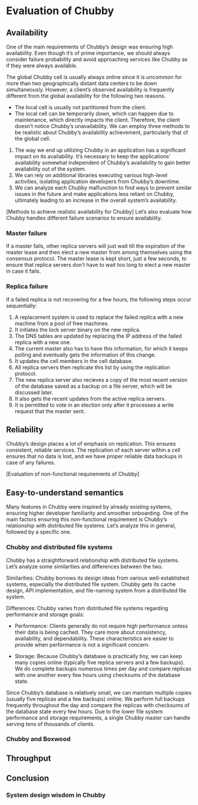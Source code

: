 # Evaluation of Chubby
## Availability
One of the main requirements of Chubby’s design was ensuring high availability. Even though it’s of prime importance, we should always consider failure probability and avoid approaching services like Chubby as if they were always available.

The global Chubby cell is usually always online since it is uncommon for more than two geographically distant data centers to be down simultaneously. However, a client’s observed availability is frequently different from the global availability for the following two reasons.

- The local cell is usually not partitioned from the client.
- The local cell can be temporarily down, which can happen due to maintenance, which directly impacts the client. Therefore, the client doesn’t notice Chubby’s unavailability.
We can employ three methods to be realistic about Chubby’s availability achievement, particularly that of the global cell.

1. The way we end up utilizing Chubby in an application has a significant impact on its availability. It’s necessary to keep the applications’ availability somewhat independent of Chubby’s availability to gain better availability out of the system.
2. We can rely on additional libraries executing various high-level activities, isolating application developers from Chubby’s downtime.
3. We can analyze each Chubby malfunction to find ways to prevent similar issues in the future and make applications less reliant on Chubby, ultimately leading to an increase in the overall system’s availability.

[Methods to achieve realistic availability for Chubby]
Let’s also evaluate how Chubby handles different failure scenarios to ensure availability.

### Master failure
If a master fails, other replica servers will just wait till the expiration of the master lease and then elect a new master from among themselves using the consensus protocol. The master lease is kept short, just a few seconds, to ensure that replica servers don’t have to wait too long to elect a new master in case it fails.

### Replica failure
If a failed replica is not recovering for a few hours, the following steps occur sequentially:

1. A replacement system is used to replace the failed replica with a new machine from a pool of free machines.
2. It initiates the lock server binary on the new replica.
3. The DNS tables are updated by replacing the IP address of the failed replica with a new one.
4. The current master also has to have this information, for which it keeps polling and eventually gets the information of this change.
5. It updates the cell members in the cell database.
6. All replica servers then replicate this list by using the replication protocol.
7. The new replica server also recieves a copy of the most recent version of the database saved as a backup on a file server, which will be discussed later.
8. It also gets the recent updates from the active replica servers.
9. It is permitted to vote in an election only after it processes a write request that the master sent.

## Reliability
Chubby’s design places a lot of emphasis on replication. This ensures consistent, reliable services. The replication of each server within a cell ensures that no data is lost, and we have proper reliable data backups in case of any failures.

[Evaluation of non-functional requirements of Chubby]

## Easy-to-understand semantics
Many features in Chubby were inspired by already existing systems, ensuring higher developer familiarity and smoother onboarding. One of the main factors ensuring this non-functional requirement is Chubby’s relationship with distributed file systems. Let’s analyze this in general, followed by a specific one.

### Chubby and distributed file systems
Chubby has a straightforward relationship with distributed file systems. Let’s analyze some similarities and differences between the two.

Similarities: Chubby borrows its design ideas from various well-established systems, especially the distributed file system. Chubby gets its cache design, API implementation, and file-naming system from a distributed file system.

Differences: Chubby varies from distributed file systems regarding performance and storage goals:

- Performance: Clients generally do not require high performance unless their data is being cached. They care more about consistency, availability, and dependability. These characteristics are easier to provide when performance is not a significant concern.

- Storage: Because Chubby’s database is practically tiny, we can keep many copies online (typically five replica servers and a few backups). We do complete backups numerous times per day and compare replicas with one another every few hours using checksums of the database state.

Since Chubby’s database is relatively small, we can maintain multiple copies (usually five replicas and a few backups) online. We perform full backups frequently throughout the day and compare the replicas with checksums of the database state every few hours. Due to the lower file system performance and storage requirements, a single Chubby master can handle serving tens of thousands of clients.

### Chubby and Boxwood
## Throughput
## Conclusion
### System design wisdom in Chubby
